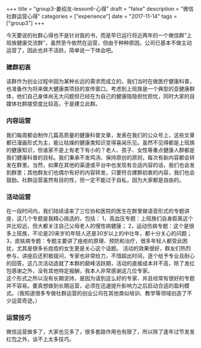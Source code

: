+++
title = "group3-姜绍龙-lesson6-心得"
draft = "false"
description = "微信社群运营心得"
categories = ["experience"]
date = "2017-11-14"
tags =["group3"]
+++

今天要说的社群心得也不是针对我的书，而是早已运行将近两年的一个微信群“上班族健康交流群”，虽然至今依然在运营，但由于种种原因，公司已基本不做主动运营了，因此也并不活跃，简单说一下体会吧。<br>

### 建群初衷
该群作为创业过程中因为某种长远的需求而成立的，我们当时在做医疗健康科普，也准备作为将来做大健康类项目的宣传窗口。考虑到上班族是一个典型的亚健康群体，他们自己身体尚无大问题但已经在为自己的健康隐隐担忧担忧，同时大家的自媒体社群接受度比较高，于是建立此群。<br>

### 内容运营
我们每周都会制作几篇高质量的健康科普文章，发表在我们的公众号上，这些文章都已漫画形式为主，能让枯燥的健康类知识变得喜闻乐见。虽然不见得都是上班族的健康知识，但谁家不是上有老下有小的？老人、孩子、女性等重点健康人群都是我们健康科普的目标。我们秉承不发鸡汤、保持原创的原则，每次有新内容都会转发在群里。当然，如果在其他的渠道或平台中也发现有合适内容的话，我们也会发到群里；其他群友们也偶尔有好的内容转发，只要符合建群初衷的内容，我们也会鼓励。社群运营虽然有目的性，但一定不能过于自私，因为大家都是自由的。<br>

### 活动运营
在一段时间内，我们陆续请来了三位协和医院的医生在群里做语音形式的专题讲座，这几个专题是我精心挑选的，包括：
1，高血压专题：上班族们自身距离这个并比较远，但大都关注自己父母老人的慢性病健康；
2，运动伤病专题：这个是很多上班族，不论是20来岁的年轻人还是30岁以上的中壮年，都十分关心的问题；
3，皮肤病专题：专题主要讲了痤疮的原理、预防和治疗，很多年轻人都受此困扰，尤其是很多长痘痘的女生更是关心这个话题。
活动的效果很好，群友们热烈参与，讲座后还积极提问，专家也非常给力，不惜超出时间，逐个给予专业且耐心的回答。这几次活动造就了本群的巅峰活跃期，活动的直接成本并不高，除了发红包感谢之外，没有其他特定报酬，我本人非常感谢这几位专家。<br>
这个形式之所以没有长期坚持，是因为请到这么好的专家、并且经常有很好的专题并不容易。要真想做到长期运营，必须在迅速提升影响力之后启动合适的盈利模式。（我知道很多专做社群运营的创业公司在其他类似培训、教学等领域创造了不少运营奇迹。）

### 运营技巧
微信运营做多了，大家也见多了，很多套路作用也有限了，所以除了逢年过节发发红包之外，谈不上太多技巧。<br>


